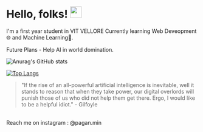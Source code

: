 # Hello, folks! <img src="https://raw.githubusercontent.com/MartinHeinz/MartinHeinz/master/wave.gif" width="30px">

<p>
 
 I'm a first year student in VIT VELLORE
 Currently learning Web Deveopment🌐 and Machine Learning🤖.
 
Future Plans - Help AI in world domination.
 
 
 
 
</p>

<!--Credits goes to Anuragharza-->
![Anurag's GitHub stats](https://github-readme-stats.vercel.app/api?username=SubstantialCattle5&show_icons=true&theme=radical)

[![Top Langs](https://github-readme-stats.vercel.app/api/top-langs/?username=SubstantialCattle5&theme=gotham&layout=compact)](https://github.com/SubstantialCattle5/github-readme-stats)




>"If the rise of an all-powerful artificial intelligence is inevitable, well it stands to reason that when they take power, our digital overlords will punish those of us who did not help them get there. Ergo, I would like to be a helpful idiot." -  Gilfoyle
<br> 
Reach me on instagram :  @pagan.min 



 

 

 
 

